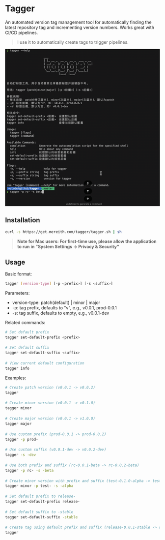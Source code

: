 # Tagger

An automated version tag management tool for automatically finding the latest repository tag and incrementing version numbers. Works great with CI/CD pipelines.

> I use it to automatically create tags to trigger pipelines.

![](./tagger.gif)

## Installation

```bash
curl -s https://get.mereith.com/tagger/tagger.sh | sh
```

> **Note for Mac users: For first-time use, please allow the application to run in "System Settings -> Privacy & Security"**

## Usage

Basic format:

```bash
tagger [version-type] [-p <prefix>] [-s <suffix>]
```

Parameters:

- version-type: patch(default) | minor | major
- -p: tag prefix, defaults to "v", e.g., v0.0.1, prod-0.0.1
- -s: tag suffix, defaults to empty, e.g., v0.0.1-dev

Related commands:

```bash
# Set default prefix
tagger set-default-prefix <prefix>

# Set default suffix
tagger set-default-suffix <suffix>

# View current default configuration
tagger info
```

Examples:

```bash
# Create patch version (v0.0.1 -> v0.0.2)
tagger

# Create minor version (v0.0.1 -> v0.1.0)
tagger minor

# Create major version (v0.0.1 -> v1.0.0)
tagger major

# Use custom prefix (prod-0.0.1 -> prod-0.0.2)
tagger -p prod-

# Use custom suffix (v0.0.1-dev -> v0.0.2-dev)
tagger -s -dev

# Use both prefix and suffix (rc-0.0.1-beta -> rc-0.0.2-beta)
tagger -p rc- -s -beta

# Create minor version with prefix and suffix (test-0.1.0-alpha -> test-0.2.0-alpha)
tagger minor -p test- -s -alpha

# Set default prefix to release-
tagger set-default-prefix release-

# Set default suffix to -stable
tagger set-default-suffix -stable

# Create tag using default prefix and suffix (release-0.0.1-stable -> release-0.0.2-stable)
tagger
```
